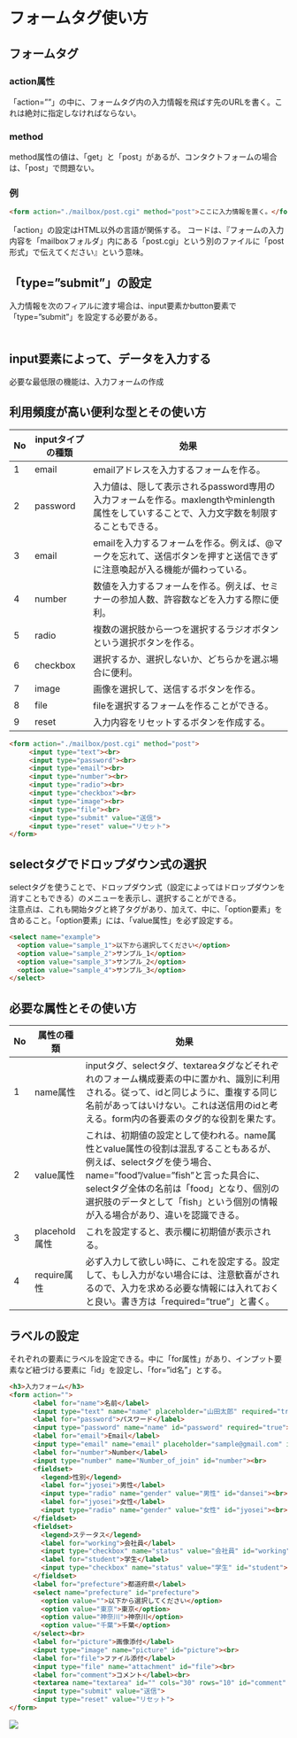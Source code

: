 # フォームタグ使い方
## フォームタグ

### action属性
「action=””」の中に、フォームタグ内の入力情報を飛ばす先のURLを書く。これは絶対に指定しなければならない。
### method
method属性の値は、「get」と「post」があるが、コンタクトフォームの場合は、「post」で問題ない。

### 例
```html
<form action="./mailbox/post.cgi" method="post">ここに入力情報を置く。</form>
```
「action」の設定はHTML以外の言語が関係する。
コードは、『フォームの入力内容を「mailboxフォルダ」内にある「post.cgi」という別のファイルに「post形式」で伝えてください』という意味。

## 「type=”submit”」の設定
入力情報を次のフィアルに渡す場合は、input要素かbutton要素で「type=”submit”」を設定する必要がある。<br>　

## input要素によって、データを入力する
必要な最低限の機能は、入力フォームの作成

## 利用頻度が高い便利な型とその使い方
|No|inputタイプの種類|効果|
|-|-|-|
|1|email|emailアドレスを入力するフォームを作る。|
|2|password|入力値は、隠して表示されるpassword専用の入力フォームを作る。maxlengthやminlength属性をしていすることで、入力文字数を制限することもできる。|
|3|email|emailを入力するフォームを作る。例えば、@マークを忘れて、送信ボタンを押すと送信できずに注意喚起が入る機能が備わっている。|
|4|number|数値を入力するフォームを作る。例えば、セミナーの参加人数、許容数などを入力する際に便利。|
|5|radio|複数の選択肢から一つを選択するラジオボタンという選択ボタンを作る。|
|6|checkbox|選択するか、選択しないか、どちらかを選ぶ場合に便利。|
|7|image|画像を選択して、送信するボタンを作る。|
|8|file|fileを選択するフォームを作ることができる。|
|9|reset|入力内容をリセットするボタンを作成する。|

```html
<form action="./mailbox/post.cgi" method="post">
　　　<input type="text"><br>
　　　<input type="password"><br>
　　　<input type="email"><br>
　　　<input type="number"><br>
　　　<input type="radio"><br>
　　　<input type="checkbox"><br>
　　　<input type="image"><br>
　　　<input type="file"><br>
　　　<input type="submit" value="送信">
　　　<input type="reset" value="リセット">
</form>
```

## selectタグでドロップダウン式の選択
selectタグを使うことで、ドロップダウン式（設定によってはドロップダウンを消すこともできる）のメニューを表示し、選択することができる。<br>
注意点は、これも開始タグと終了タグがあり、加えて、中に、「option要素」を含めること。「option要素」には、「value属性」を必ず設定する。
```html
<select name="example">
  <option value="sample_1">以下から選択してください</option>
  <option value="sample_2">サンプル_1</option>
  <option value="sample_3">サンプル_2</option>
  <option value="sample_4">サンプル_3</option>
</select>
```

## 必要な属性とその使い方
|No|属性の種類|効果|
|-|-|-|
|1|name属性|inputタグ、selectタグ、textareaタグなどそれぞれのフォーム構成要素の中に置かれ、識別に利用される。従って、idと同じように、重複する同じ名前があってはいけない。これは送信用のidと考える。form内の各要素のタグ的な役割を果たす。|
|2|value属性|これは、初期値の設定として使われる。name属性とvalue属性の役割は混乱することもあるが、例えば、selectタグを使う場合、name=”food”/value=”fish”と言った具合に、selectタグ全体の名前は「food」となり、個別の選択肢のデータとして「fish」という個別の情報が入る場合があり、違いを認識できる。|
|3|placehold属性|これを設定すると、表示欄に初期値が表示される。|
|4|require属性|必ず入力して欲しい時に、これを設定する。設定して、もし入力がない場合には、注意歓喜がされるので、入力を求める必要な情報には入れておくと良い。書き方は「required=”true”」と書く。|

## ラベルの設定
それぞれの要素にラベルを設定できる。中に「for属性」があり、インプット要素など紐づける要素に「id」を設定し、「for=”id名”」とする。
```html
<h3>入力フォーム</h3>
<form action="">
      <label for="name">名前</label>
      <input type="text" name="name" placeholder="山田太郎" required="true"><br>
      <label for="password">パスワード</label>
      <input type="password" name="name" id="password" required="true"><br>
      <label for="email">Email</label>
      <input type="email" name="email" placeholder="sample@gmail.com" id="email" required="true"><br>
      <label for="number">Number</label>
      <input type="number" name="Number_of_join" id="number"><br>
      <fieldset>
        <legend>性別</legend>
        <label for="jyosei">男性</label>
        <input type="radio" name="gender" value="男性" id="dansei"><br>
        <label for="jyosei">女性</label>
        <input type="radio" name="gender" value="女性" id="jyosei"><br>
      </fieldset>
      <fieldset>
        <legend>ステータス</legend>
        <label for="working">会社員</label>
        <input type="checkbox" name="status" value="会社員" id="working"><br>
        <label for="student">学生</label>
        <input type="checkbox" name="status" value="学生" id="student"><br>
      </fieldset>
      <label for="prefecture">都道府県</label>
      <select name="prefecture" id="prefecture">
        <option value="">以下から選択してください</option>
        <option value="東京">東京</option>
        <option value="神奈川">神奈川</option>
        <option value="千葉">千葉</option>
      </select><br>
      <label for="picture">画像添付</label>
      <input type="image" name="picture" id="picture"><br>
      <label for="file">ファイル添付</label>
      <input type="file" name="attachment" id="file"><br>
      <label for="comment">コメント</label><br>
      <textarea name="textarea" id="" cols="30" rows="10" id="comment" placeholder="ご感想を書いてください。"></textarea><br>
      <input type="submit" value="送信">
      <input type="reset" value="リセット">
</form>
```
<img src="https://creive.me/wp-content/uploads/2018/08/b02b26e510c18e5e06263fccc37f5e8d.png">
